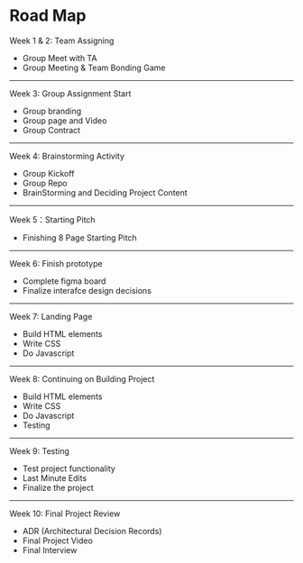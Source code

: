 # Road Map

Week 1 & 2: Team Assigning 
- Group Meet with TA
- Group Meeting & Team Bonding Game
---
Week 3: Group Assignment Start
- Group branding 
- Group page and Video
- Group Contract
--- 
Week 4: Brainstorming Activity
- Group Kickoff
- Group Repo
- BrainStorming and Deciding Project Content
---
Week 5：Starting Pitch
- Finishing 8 Page Starting Pitch
---
Week 6: Finish prototype
- Complete figma board
- Finalize interafce design decisions
---
Week 7: Landing Page
- Build HTML elements 
- Write CSS
- Do Javascript 
---
Week 8: Continuing on Building Project 
- Build HTML elements 
- Write CSS
- Do Javascript 
- Testing 
---
Week 9: Testing 
- Test project functionality 
- Last Minute Edits 
- Finalize the project 
---
Week 10: Final Project Review
- ADR (Architectural Decision Records)
- Final Project Video
- Final Interview
